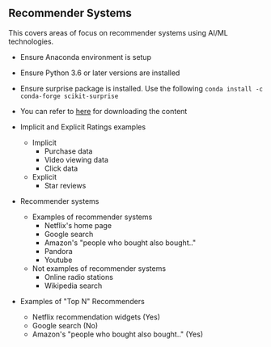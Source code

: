 ## Recommender Systems

This covers areas of focus on recommender systems using AI/ML technologies.

- Ensure Anaconda environment is setup
- Ensure Python 3.6 or later versions are installed
- Ensure surprise package is installed. Use the following ```conda install -c conda-forge scikit-surprise```
- You can refer to [here](https://sundog-education.com/recsys/) for downloading the content

- Implicit and Explicit Ratings examples
  - Implicit
    - Purchase data
    - Video viewing data
    - Click data
  - Explicit
    - Star reviews
    
- Recommender systems
  - Examples of recommender systems
    - Netflix's home page
    - Google search
    - Amazon's "people who bought also bought.."
    - Pandora
    - Youtube
  - Not examples of recommender systems
    - Online radio stations
    - Wikipedia search

- Examples of "Top N" Recommenders
  - Netflix recommendation widgets (Yes)
  - Google search (No)
  - Amazon's "people who bought also bought.." (Yes)
  
